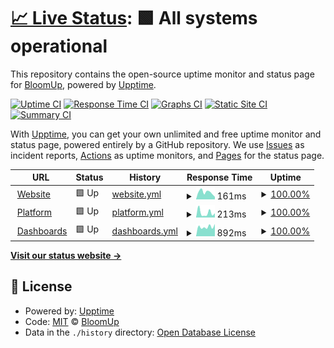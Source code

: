 # [📈 Live Status](https://status.bloomup.org): <!--live status--> **🟩 All systems operational**

This repository contains the open-source uptime monitor and status page for [BloomUp](http://www.bloomup.org), powered by [Upptime](https://github.com/upptime/upptime).

[![Uptime CI](https://github.com/bloomuporg/upptime/workflows/Uptime%20CI/badge.svg)](https://github.com/bloomuporg/upptime/actions?query=workflow%3A%22Uptime+CI%22)
[![Response Time CI](https://github.com/bloomuporg/upptime/workflows/Response%20Time%20CI/badge.svg)](https://github.com/bloomuporg/upptime/actions?query=workflow%3A%22Response+Time+CI%22)
[![Graphs CI](https://github.com/bloomuporg/upptime/workflows/Graphs%20CI/badge.svg)](https://github.com/bloomuporg/upptime/actions?query=workflow%3A%22Graphs+CI%22)
[![Static Site CI](https://github.com/bloomuporg/upptime/workflows/Static%20Site%20CI/badge.svg)](https://github.com/bloomuporg/upptime/actions?query=workflow%3A%22Static+Site+CI%22)
[![Summary CI](https://github.com/bloomuporg/upptime/workflows/Summary%20CI/badge.svg)](https://github.com/bloomuporg/upptime/actions?query=workflow%3A%22Summary+CI%22)

With [Upptime](https://upptime.js.org), you can get your own unlimited and free uptime monitor and status page, powered entirely by a GitHub repository. We use [Issues](https://github.com/bloomuporg/upptime/issues) as incident reports, [Actions](https://github.com/bloomuporg/upptime/actions) as uptime monitors, and [Pages](https://status.bloomup.org) for the status page.

<!--start: status pages-->
<!-- This summary is generated by Upptime (https://github.com/upptime/upptime) -->
<!-- Do not edit this manually, your changes will be overwritten -->
<!-- prettier-ignore -->
| URL | Status | History | Response Time | Uptime |
| --- | ------ | ------- | ------------- | ------ |
| <img alt="" src="https://favicons.githubusercontent.com/www.bloomup.org" height="13"> [Website](https://www.bloomup.org) | 🟩 Up | [website.yml](https://github.com/bloomuporg/upptime/commits/HEAD/history/website.yml) | <details><summary><img alt="Response time graph" src="./graphs/website/response-time-week.png" height="20"> 161ms</summary><br><a href="https://status.bloomup.org/history/website"><img alt="Response time 202" src="https://img.shields.io/endpoint?url=https%3A%2F%2Fraw.githubusercontent.com%2Fbloomuporg%2Fupptime%2FHEAD%2Fapi%2Fwebsite%2Fresponse-time.json"></a><br><a href="https://status.bloomup.org/history/website"><img alt="24-hour response time 56" src="https://img.shields.io/endpoint?url=https%3A%2F%2Fraw.githubusercontent.com%2Fbloomuporg%2Fupptime%2FHEAD%2Fapi%2Fwebsite%2Fresponse-time-day.json"></a><br><a href="https://status.bloomup.org/history/website"><img alt="7-day response time 161" src="https://img.shields.io/endpoint?url=https%3A%2F%2Fraw.githubusercontent.com%2Fbloomuporg%2Fupptime%2FHEAD%2Fapi%2Fwebsite%2Fresponse-time-week.json"></a><br><a href="https://status.bloomup.org/history/website"><img alt="30-day response time 196" src="https://img.shields.io/endpoint?url=https%3A%2F%2Fraw.githubusercontent.com%2Fbloomuporg%2Fupptime%2FHEAD%2Fapi%2Fwebsite%2Fresponse-time-month.json"></a><br><a href="https://status.bloomup.org/history/website"><img alt="1-year response time 202" src="https://img.shields.io/endpoint?url=https%3A%2F%2Fraw.githubusercontent.com%2Fbloomuporg%2Fupptime%2FHEAD%2Fapi%2Fwebsite%2Fresponse-time-year.json"></a></details> | <details><summary><a href="https://status.bloomup.org/history/website">100.00%</a></summary><a href="https://status.bloomup.org/history/website"><img alt="All-time uptime 100.00%" src="https://img.shields.io/endpoint?url=https%3A%2F%2Fraw.githubusercontent.com%2Fbloomuporg%2Fupptime%2FHEAD%2Fapi%2Fwebsite%2Fuptime.json"></a><br><a href="https://status.bloomup.org/history/website"><img alt="24-hour uptime 100.00%" src="https://img.shields.io/endpoint?url=https%3A%2F%2Fraw.githubusercontent.com%2Fbloomuporg%2Fupptime%2FHEAD%2Fapi%2Fwebsite%2Fuptime-day.json"></a><br><a href="https://status.bloomup.org/history/website"><img alt="7-day uptime 100.00%" src="https://img.shields.io/endpoint?url=https%3A%2F%2Fraw.githubusercontent.com%2Fbloomuporg%2Fupptime%2FHEAD%2Fapi%2Fwebsite%2Fuptime-week.json"></a><br><a href="https://status.bloomup.org/history/website"><img alt="30-day uptime 100.00%" src="https://img.shields.io/endpoint?url=https%3A%2F%2Fraw.githubusercontent.com%2Fbloomuporg%2Fupptime%2FHEAD%2Fapi%2Fwebsite%2Fuptime-month.json"></a><br><a href="https://status.bloomup.org/history/website"><img alt="1-year uptime 100.00%" src="https://img.shields.io/endpoint?url=https%3A%2F%2Fraw.githubusercontent.com%2Fbloomuporg%2Fupptime%2FHEAD%2Fapi%2Fwebsite%2Fuptime-year.json"></a></details>
| <img alt="" src="https://favicons.githubusercontent.com/app.bloomup.org" height="13"> [Platform](https://app.bloomup.org) | 🟩 Up | [platform.yml](https://github.com/bloomuporg/upptime/commits/HEAD/history/platform.yml) | <details><summary><img alt="Response time graph" src="./graphs/platform/response-time-week.png" height="20"> 213ms</summary><br><a href="https://status.bloomup.org/history/platform"><img alt="Response time 197" src="https://img.shields.io/endpoint?url=https%3A%2F%2Fraw.githubusercontent.com%2Fbloomuporg%2Fupptime%2FHEAD%2Fapi%2Fplatform%2Fresponse-time.json"></a><br><a href="https://status.bloomup.org/history/platform"><img alt="24-hour response time 195" src="https://img.shields.io/endpoint?url=https%3A%2F%2Fraw.githubusercontent.com%2Fbloomuporg%2Fupptime%2FHEAD%2Fapi%2Fplatform%2Fresponse-time-day.json"></a><br><a href="https://status.bloomup.org/history/platform"><img alt="7-day response time 213" src="https://img.shields.io/endpoint?url=https%3A%2F%2Fraw.githubusercontent.com%2Fbloomuporg%2Fupptime%2FHEAD%2Fapi%2Fplatform%2Fresponse-time-week.json"></a><br><a href="https://status.bloomup.org/history/platform"><img alt="30-day response time 199" src="https://img.shields.io/endpoint?url=https%3A%2F%2Fraw.githubusercontent.com%2Fbloomuporg%2Fupptime%2FHEAD%2Fapi%2Fplatform%2Fresponse-time-month.json"></a><br><a href="https://status.bloomup.org/history/platform"><img alt="1-year response time 197" src="https://img.shields.io/endpoint?url=https%3A%2F%2Fraw.githubusercontent.com%2Fbloomuporg%2Fupptime%2FHEAD%2Fapi%2Fplatform%2Fresponse-time-year.json"></a></details> | <details><summary><a href="https://status.bloomup.org/history/platform">100.00%</a></summary><a href="https://status.bloomup.org/history/platform"><img alt="All-time uptime 100.00%" src="https://img.shields.io/endpoint?url=https%3A%2F%2Fraw.githubusercontent.com%2Fbloomuporg%2Fupptime%2FHEAD%2Fapi%2Fplatform%2Fuptime.json"></a><br><a href="https://status.bloomup.org/history/platform"><img alt="24-hour uptime 100.00%" src="https://img.shields.io/endpoint?url=https%3A%2F%2Fraw.githubusercontent.com%2Fbloomuporg%2Fupptime%2FHEAD%2Fapi%2Fplatform%2Fuptime-day.json"></a><br><a href="https://status.bloomup.org/history/platform"><img alt="7-day uptime 100.00%" src="https://img.shields.io/endpoint?url=https%3A%2F%2Fraw.githubusercontent.com%2Fbloomuporg%2Fupptime%2FHEAD%2Fapi%2Fplatform%2Fuptime-week.json"></a><br><a href="https://status.bloomup.org/history/platform"><img alt="30-day uptime 100.00%" src="https://img.shields.io/endpoint?url=https%3A%2F%2Fraw.githubusercontent.com%2Fbloomuporg%2Fupptime%2FHEAD%2Fapi%2Fplatform%2Fuptime-month.json"></a><br><a href="https://status.bloomup.org/history/platform"><img alt="1-year uptime 100.00%" src="https://img.shields.io/endpoint?url=https%3A%2F%2Fraw.githubusercontent.com%2Fbloomuporg%2Fupptime%2FHEAD%2Fapi%2Fplatform%2Fuptime-year.json"></a></details>
| <img alt="" src="https://favicons.githubusercontent.com/dashboards.bloomup.org" height="13"> [Dashboards](https://dashboards.bloomup.org) | 🟩 Up | [dashboards.yml](https://github.com/bloomuporg/upptime/commits/HEAD/history/dashboards.yml) | <details><summary><img alt="Response time graph" src="./graphs/dashboards/response-time-week.png" height="20"> 892ms</summary><br><a href="https://status.bloomup.org/history/dashboards"><img alt="Response time 842" src="https://img.shields.io/endpoint?url=https%3A%2F%2Fraw.githubusercontent.com%2Fbloomuporg%2Fupptime%2FHEAD%2Fapi%2Fdashboards%2Fresponse-time.json"></a><br><a href="https://status.bloomup.org/history/dashboards"><img alt="24-hour response time 1161" src="https://img.shields.io/endpoint?url=https%3A%2F%2Fraw.githubusercontent.com%2Fbloomuporg%2Fupptime%2FHEAD%2Fapi%2Fdashboards%2Fresponse-time-day.json"></a><br><a href="https://status.bloomup.org/history/dashboards"><img alt="7-day response time 892" src="https://img.shields.io/endpoint?url=https%3A%2F%2Fraw.githubusercontent.com%2Fbloomuporg%2Fupptime%2FHEAD%2Fapi%2Fdashboards%2Fresponse-time-week.json"></a><br><a href="https://status.bloomup.org/history/dashboards"><img alt="30-day response time 798" src="https://img.shields.io/endpoint?url=https%3A%2F%2Fraw.githubusercontent.com%2Fbloomuporg%2Fupptime%2FHEAD%2Fapi%2Fdashboards%2Fresponse-time-month.json"></a><br><a href="https://status.bloomup.org/history/dashboards"><img alt="1-year response time 842" src="https://img.shields.io/endpoint?url=https%3A%2F%2Fraw.githubusercontent.com%2Fbloomuporg%2Fupptime%2FHEAD%2Fapi%2Fdashboards%2Fresponse-time-year.json"></a></details> | <details><summary><a href="https://status.bloomup.org/history/dashboards">100.00%</a></summary><a href="https://status.bloomup.org/history/dashboards"><img alt="All-time uptime 100.00%" src="https://img.shields.io/endpoint?url=https%3A%2F%2Fraw.githubusercontent.com%2Fbloomuporg%2Fupptime%2FHEAD%2Fapi%2Fdashboards%2Fuptime.json"></a><br><a href="https://status.bloomup.org/history/dashboards"><img alt="24-hour uptime 100.00%" src="https://img.shields.io/endpoint?url=https%3A%2F%2Fraw.githubusercontent.com%2Fbloomuporg%2Fupptime%2FHEAD%2Fapi%2Fdashboards%2Fuptime-day.json"></a><br><a href="https://status.bloomup.org/history/dashboards"><img alt="7-day uptime 100.00%" src="https://img.shields.io/endpoint?url=https%3A%2F%2Fraw.githubusercontent.com%2Fbloomuporg%2Fupptime%2FHEAD%2Fapi%2Fdashboards%2Fuptime-week.json"></a><br><a href="https://status.bloomup.org/history/dashboards"><img alt="30-day uptime 100.00%" src="https://img.shields.io/endpoint?url=https%3A%2F%2Fraw.githubusercontent.com%2Fbloomuporg%2Fupptime%2FHEAD%2Fapi%2Fdashboards%2Fuptime-month.json"></a><br><a href="https://status.bloomup.org/history/dashboards"><img alt="1-year uptime 100.00%" src="https://img.shields.io/endpoint?url=https%3A%2F%2Fraw.githubusercontent.com%2Fbloomuporg%2Fupptime%2FHEAD%2Fapi%2Fdashboards%2Fuptime-year.json"></a></details>

<!--end: status pages-->

[**Visit our status website →**](https://status.bloomup.org)

## 📄 License

- Powered by: [Upptime](https://github.com/upptime/upptime)
- Code: [MIT](./LICENSE) © [BloomUp](http://www.bloomup.org)
- Data in the `./history` directory: [Open Database License](https://opendatacommons.org/licenses/odbl/1-0/)
